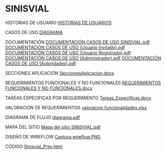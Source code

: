 # SINISVIAL

HISTORIAS DE USUARIO
[HISTORIAS DE USUARIOS](https://github.com/SergioMotab/SINISVIAL/blob/main/HISTORIAS%20DE%20USUARIO)

CASOS DE USO
[DIAGRAMA](https://goo.su/FozYye9)

DOCUMENTACIÓN
[DOCUMENTACIÓN CASOS DE USO SINISVIAL.pdf](https://github.com/user-attachments/files/20002792/DOCUMENTACION.CASOS.DE.USO.SINISVIAL.pdf)
[DOCUMENTACIÓN CASOS DE USO (Usuario Invitado).pdf](https://github.com/user-attachments/files/20002800/DOCUMENTACION.CASOS.DE.USO.Usuario.Invitado.pdf)
[DOCUMENTACIÓN CASOS DE USO (Usuario Registrado).pdf](https://github.com/user-attachments/files/20002801/DOCUMENTACION.CASOS.DE.USO.Usuario.Registrado.pdf)
[DOCUMENTACIÓN CASOS DE USO (Administrador).pdf](https://github.com/user-attachments/files/20002802/DOCUMENTACION.CASOS.DE.USO.Administrador.pdf)
[DOCUMENTACIÓN CASOS DE USO (Autoridades).pdf](https://github.com/user-attachments/files/20002804/DOCUMENTACION.CASOS.DE.USO.Autoridades.pdf)

SECCIONES APLICACIÓN
[SeccionesAplicacion.docx](https://github.com/SergioMotab/SINISVIAL/blob/main/SeccionesAplicacion.docx)

REQUERIMIENTOS FUNCIONALES Y NO FUNCIONALES
[REQUERIMIENTOS FUNCIONALES Y NO FUNCIONALES.docx](https://github.com/SergioMotab/SINISVIAL/blob/main/REQUERIMIENTOS%20FUNCIONALES%20Y%20NO%20FUNCIONALES.docx)

TAREAS ESPECIFICAS POR REQUERIMIENTO
[Tareas_Especificas.docx](https://github.com/SergioMotab/SINISVIAL/blob/main/Tareas_Especificas.docx)

VALORACIÓN DE REQUERIMIENTOS
[valoracion funcionalidades.xlsx](https://github.com/SergioMotab/SINISVIAL/blob/main/valoracion%20funcionalidades.xlsx)

DIAGRAMA DE FLUJO
[diagrama.pdf](https://github.com/SergioMotab/SINISVIAL/blob/main/diagrama.pdf)

MAPA DEL SITIO
[Mapa del sitio SINISVIAL.pdf](https://github.com/SergioMotab/SINISVIAL/blob/main/Mapa%20del%20sitio%20SINISVIAL.pdf)

DISEÑO DE WIREFLOW
[Captura wireflow.PNG](https://github.com/SergioMotab/SINISVIAL/blob/main/Captura%20wireflow.PNG)

CÓDIGO
[Sinisvial_Prev.html](https://github.com/SergioMotab/SINISVIAL/blob/main/Sinisvial_Prev.html)
